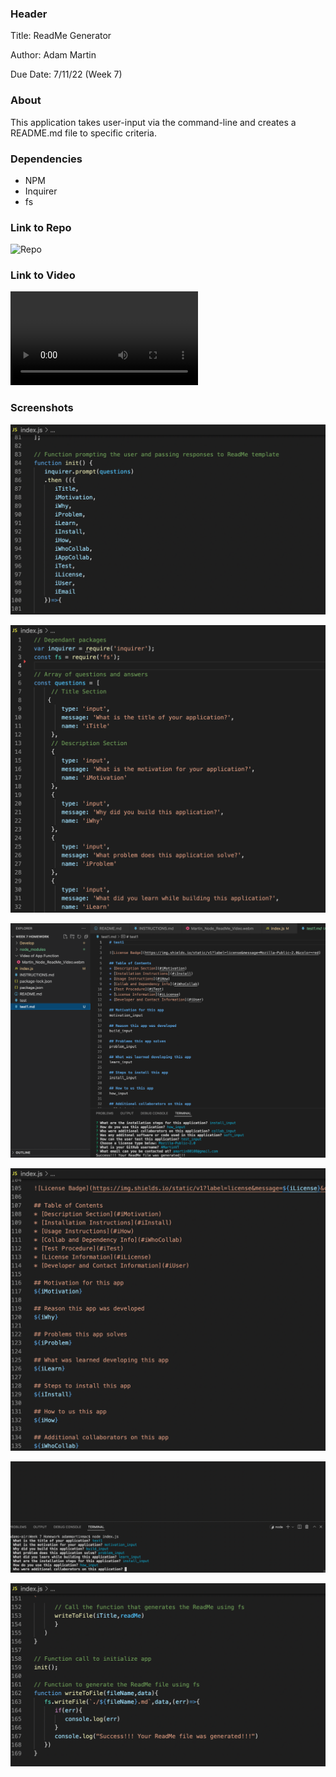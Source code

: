 ### Header
Title: ReadMe Generator

Author: Adam Martin

Due Date: 7/11/22 (Week 7)

### About
This application takes user-input via the command-line and creates a README.md file to specific criteria.

### Dependencies
- NPM
- Inquirer
- fs

### Link to Repo
![Repo](https://github.com/AmartinVT/Command-Line-ReadMe)

### Link to Video
![Video](Screenshots_Video/Martin_Node_ReadMe_Video.webm)

### Screenshots
![How to Initialize the App](Screenshots_Video/SS_Initialization.png)

![User Inputs](Screenshots_Video/SS_Inputs.png)

![README Output and Example Terminal Inputs](Screenshots_Video/SS_Output_Terminal.png)

![User Prompts](Screenshots_Video/SS_Prompts.png)

![Terminal](Screenshots_Video/SS_Terminal.png)

![Function for Writing ReadMe](Screenshots_Video/SS_WriteFN.png)